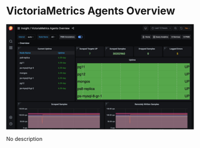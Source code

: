 # VictoriaMetrics Agents Overview

![!image](../../_images/PMM_VictoriaMetrics_Agents_Overview.jpg)

No description
